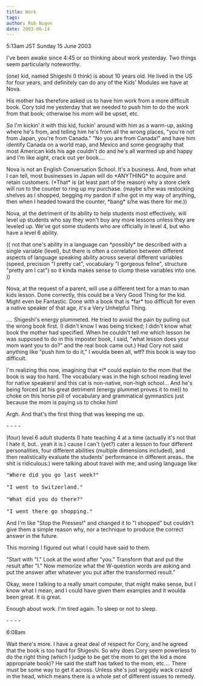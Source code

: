 ```yaml
---
title: Work
tags: 
author: Rob Nugen
date: 2003-06-14
---
```


<p class=date>5:13am JST Sunday 15 June 2003</p>

<p>I've been awake since 4:45 or so thinking about work yesterday.
Two things seem particularly noteworthy.</p>

<p>(one) kid, named Shigeshi (I think) is about 10 years old.  He
lived in the US for four years, and definitely can do any of the Kids'
Modules we have at Nova.</p>

<p>His mother has therefore asked us to have him work from a more
difficult book.  Cory told me yesterday that we needed to push him to
do the work from that book; otherwise his mom will be upset, etc.</p>

<p>So I'm kickin' it with this kid, fuckin' around with him as a
warm-up, asking where he's from, and telling him he's from all the
wrong places, "you're not from Japan, you're from Canada."  "No you
are from Canada!"  and have him identify Canada on a world map, and
Mexico and some geography that most American kids his age couldn't do
and he's all warmed up and happy and I'm like aight, crack out yer
book....</p>

<p>Nova is not an English Conversation School.  It's a business.  And,
from what I can tell, most businesses in Japan will do *ANYTHING* to
acquire and retain customers.  (*That* is (at least part of the
reason) why a store clerk will <em>run</em> to the counter to ring up
my purchase. (maybe s/he was restocking shelves as I shopped, begging
my pardon if s/he got in my way of anything, then when I headed toward
the counter, *bang* s/he was there for me.))</p>

<p>Nova, at the detriment of its ability to help students most
effectively, will level up students who say they won't buy any more
lessons unless they are leveled up.  We've got some students who are
officially in level 4, but who have a level 6 ability.</p>

<p>(( not that one's ability in a language can *possibly* be described
with a single variable (level), but there is often a correlation
between different aspects of language speaking ability across several
different variables (speed, precision "I pretty cat", vocabulary "I
gorgeous feline", structure "pretty am I cat") so it kinda makes sense
to clump these variables into one. ))</p>

<p>Nova, at the request of a parent, will use a different text for a
man to man kids lesson.  Done correctly, this could be a Very Good
Thing for the kid.  Might even be Fantastic.   Done with a book that
is *far* too difficult for even a native speaker of that age, it's a
Very Unhelpful Thing.</p>

<p>.... Shigeshi's energy plummeted.  He tried to avoid the pain by
pulling out the wrong book first.  (I didn't know I was being tricked;
I didn't know what book the mother had specified.  When he couldn't
tell me which lesson he was supposed to do in this imposter book, I
said, "what lesson does your mom want you to do?" and the real book
came out.)  Had Cory not said anything like "push him to do it," I
woulda been all, wtf?  this book is way too difficult.</p>

<p>I'm realizing this now, imagining that *I* could explain to the mom
that the book is way too hard.  The vocabulary was in the high school
reading level for native speakers! and this cat is non-native,
non-high school...  And he's being forced (at his great detriment
(energy plummet proves it to me)) to choke on this horse pill of
vocabulary and grammatical gymnastics just because the mom is paying
us to choke him!</p>

<p>Argh.  And that's the first thing that was keeping me up.</p>

<p>- - - -</p>

<p>(four) level 6 adult students (I hate teaching 4 at a time
(actually it's not that I hate it, but.. yeah it is.) cause I can't
(yet?) cater a lesson to four different personalities, four different
abilities (multiple dimensions included), and then realistically
evaluate the students' performance in different areas.. the shit is
ridiculous.) were talking about travel with me, and using language
like</p>

<pre>
"Where did you go last week?"

"I went to Switzerland."

"What did you do there?"

"I went there go shopping."
</pre>

<p>And I'm like "Stop the Presses!" and changed it to "I shopped" but
couldn't give them a simple reason why, nor a technique to produce the
correct answer in the future.</p>

<p>This morning I figured out what I could have said to them.</p>

<p>"Start with "I." Look at the word after "you."  Transform that and
put the result after "I."  Now memorize what the W-question words are
asking and put the answer after whatever you put after the transformed
result."</p>

<p>Okay, were I talking to a really smart computer, that might make
sense, but I know what I mean, and I could have given them examples
and it woulda been great.  It is great.</p>

<p>Enough about work.  I'm tired again.  To sleep or not to sleep.</p>

<p>- - - -</p>

<p class=date>6:08am</p>

<p>Wait there's more.  I have a great deal of respect for Cory, and he
agreed that the book is too hard for Shigeshi.  So why does Cory seem
powerless to do the right thing (which I judge to be get the mom to
get the kid a more appropriate book)?  He said the staff has talked to
the mom, etc....  There must be some way to get it across.  Unless
she's just wiggidy wack crazed in the head, which means there is a
whole set of different issues to remedy.</p>

